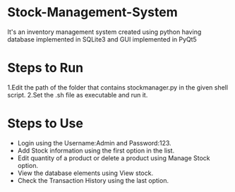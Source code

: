 # Stock-Management-System
It's an inventory management system created using python having database implemented in SQLite3 and GUI implemented in PyQt5

# Steps to Run
1.Edit the path of the folder that contains stockmanager.py in the given shell script.
2.Set the .sh file as executable and run it.

# Steps to Use
- Login using the Username:Admin and Password:123.
- Add Stock information using the first option in the list.
- Edit quantity of a product or delete a product using Manage Stock option.
- View the database elements using View stock.
- Check the Transaction History using the last option.


